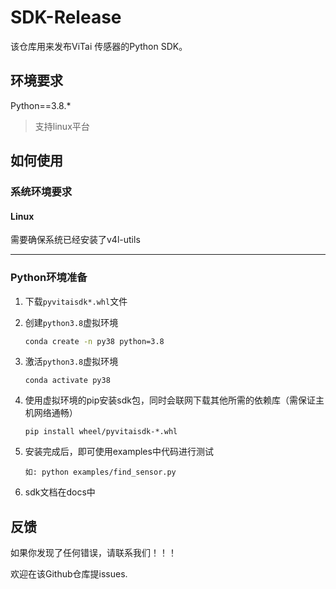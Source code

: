 # SDK-Release

该仓库用来发布ViTai 传感器的Python SDK。

## 环境要求

Python==3.8.*

> 支持linux平台

## 如何使用

### 系统环境要求

#### Linux

需要确保系统已经安装了v4l-utils

------

### Python环境准备

1. 下载`pyvitaisdk*.whl`文件

2. 创建`python3.8`虚拟环境

   ```bash
   conda create -n py38 python=3.8
   ```

3. 激活`python3.8`虚拟环境

   ```
   conda activate py38
   ```

4. 使用虚拟环境的pip安装sdk包，同时会联网下载其他所需的依赖库（需保证主机网络通畅）

   ```
   pip install wheel/pyvitaisdk-*.whl
   ```

5. 安装完成后，即可使用examples中代码进行测试

   ```
   如: python examples/find_sensor.py
   ```
6. sdk文档在docs中


## 反馈

   如果你发现了任何错误，请联系我们！！！

   欢迎在该Github仓库提issues.
